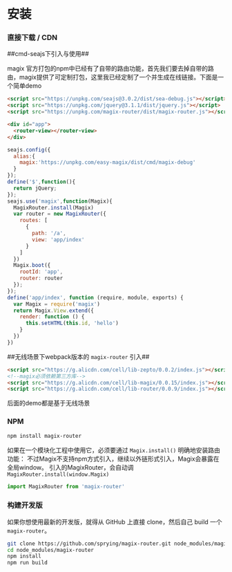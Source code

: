 # 安装

### 直接下载 / CDN

##cmd-seajs下引入与使用##

magix 官方打包的npm中已经有了自带的路由功能，首先我们要去掉自带的路由，magix提供了可定制打包，这里我已经定制了一个并生成在线链接。下面是一个简单demo

``` html
<script src="https://unpkg.com/seajs@3.0.2/dist/sea-debug.js"></script>
<script src="https://unpkg.com/jquery@3.1.1/dist/jquery.js"></script>
<script src="https://unpkg.com/magix-router/dist/magix-router.js"></script>

<div id="app">
  <router-view></router-view>
</div>
```

```js
seajs.config({
  alias:{
    magix:'https://unpkg.com/easy-magix/dist/cmd/magix-debug'
  }
});
define('$',function(){
  return jQuery;
});
seajs.use('magix',function(Magix){
  MagixRouter.install(Magix)
  var router = new MagixRouter({
    routes: [
      {
        path: '/a',
        view: 'app/index'
      }
    ]
  })
  Magix.boot({
    rootId: 'app',
    router: router
  });
});
define('app/index', function (require, module, exports) {
  var Magix = require('magix')
  return Magix.View.extend({
    render: function () {
      this.setHTML(this.id, 'hello')
    }
  })
})
```

##无线场景下webpack版本的 `magix-router` 引入##

```html
<script src="https://g.alicdn.com/cell/lib-zepto/0.0.2/index.js"></script>
<!--magix必须依赖第三方库-->
<script src="https://g.alicdn.com/cell/lib-magix/0.0.15/index.js"></script>
<script src="https://g.alicdn.com/cell/lib-router/0.0.9/index.js"></script>
```

后面的demo都是基于无线场景

### NPM

``` bash
npm install magix-router
```

如果在一个模块化工程中使用它，必须要通过 `Magix.install()` 明确地安装路由功能：
不过Magix不支持npm方式引入，继续以外链形式引入，Magix会暴露在全局window。
引入的MagixRouter，会自动调 `MagixRouter.install(window.Magix)`

``` js
import MagixRouter from 'magix-router'
```

### 构建开发版

如果你想使用最新的开发版，就得从 GitHub 上直接 clone，然后自己 build 一个 `magix-router`。

``` bash
git clone https://github.com/sprying/magix-router.git node_modules/magix-router
cd node_modules/magix-router
npm install
npm run build
```
